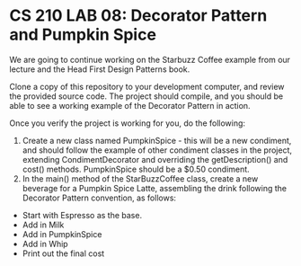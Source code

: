 # CS 210 LAB 08: Decorator Pattern and Pumpkin Spice

We are going to continue working on the Starbuzz Coffee example from our lecture and the Head First Design Patterns book.

Clone a copy of this repository to your development computer, and review the provided source code.  The project should compile, and you should be able to see a working example of the Decorator Pattern in action.

Once you verify the project is working for you, do the following:

1. Create a new class named PumpkinSpice - this will be a new condiment, and should follow the example of other condiment classes in the project, extending CondimentDecorator and overriding the getDescription() and cost() methods.  PumpkinSpice should be a $0.50 condiment.
2. In the main() method of the StarBuzzCoffee class, create a new beverage for a Pumpkin Spice Latte, assembling the drink following the Decorator Pattern convention, as follows:
+ Start with Espresso as the base.
+ Add in Milk
+ Add in PumpkinSpice
+ Add in Whip
+ Print out the final cost
